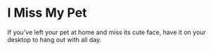 # I Miss My Pet

If you've left your pet at home and miss its cute face, have it on your desktop to hang out with all day. 
